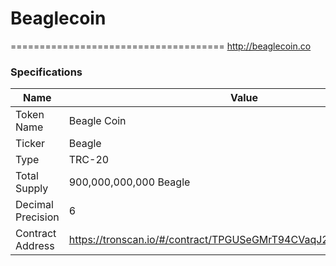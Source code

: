 # Beaglecoin
=====================================
http://beaglecoin.co

### Specifications
| **Name**               | **Value**        |
|-----------------------------|------------------|
| Token Name                      | Beagle Coin       |
| Ticker                 | Beagle      |
| Type                 | TRC-20  |
| Total Supply             | 900,000,000,000 Beagle |
| Decimal Precision                | 6      |
| Contract Address  | https://tronscan.io/#/contract/TPGUSeGMrT94CVaqJ2886jwgeA8iRvfLPe      |
